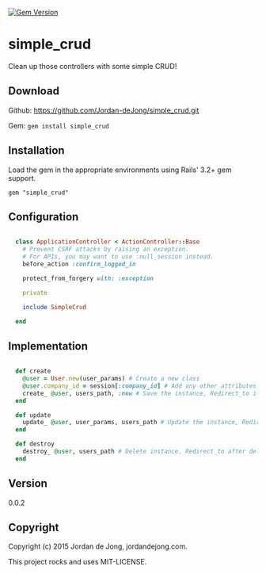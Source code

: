 [![Gem Version](https://badge.fury.io/rb/simple_crud.svg)](http://badge.fury.io/rb/simple_crud)

# simple_crud

Clean up those controllers with some simple CRUD!

## Download

Github: https://github.com/Jordan-deJong/simple_crud.git

Gem: `gem install simple_crud`

## Installation

Load the gem in the appropriate environments using Rails' 3.2+ gem support.

  `gem "simple_crud"`

## Configuration


```ruby

  class ApplicationController < ActionController::Base
    # Prevent CSRF attacks by raising an exception.
    # For APIs, you may want to use :null_session instead.
    before_action :confirm_logged_in

    protect_from_forgery with: :exception

    private

    include SimpleCrud

  end

```

## Implementation


```ruby

  def create
    @user = User.new(user_params) # Create a new class
    @user.company_id = session[:company_id] # Add any other attributes
    create_ @user, users_path, :new # Save the instance, Redirect_to if save successful, #render template if not successful
  end

  def update
    update_ @user, user_params, users_path # Update the instance, Redirect_to if successful, # Always renders edit
  end

  def destroy
    destroy_ @user, users_path # Delete instance, Redirect_to after delete
  end

```


## Version

0.0.2

## Copyright

Copyright (c) 2015 Jordan de Jong, jordandejong.com.

This project rocks and uses MIT-LICENSE.
